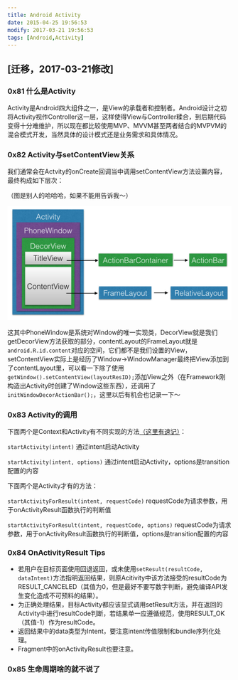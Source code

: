 ```yaml
---
title: Android Activity
date: 2015-04-25 19:56:53
modify: 2017-03-21 19:56:53
tags: [Android,Activity]
---
```


## [迁移，2017-03-21修改]

### 0x81 什么是Activity

Activity是Android四大组件之一，是View的承载者和控制者。Android设计之初将Activity视作Controller这一层，这样使得View与Controller糅合，到后期代码变得十分难维护，所以现在都比较使用MVP、MVVM甚至两者结合的MVPVM的混合模式开发，当然具体的设计模式还是业务需求和具体情况。

### 0x82 Activity与setContentView关系

我们通常会在Actvity的onCreate回调当中调用setContentView方法设置内容，最终构成如下层次：

（图是别人的哈哈哈，如果不能用告诉我～）

![Activity层次图](/images/2017_03_21_02.jpg)

这其中PhoneWindow是系统对Window的唯一实现类，DecorView就是我们getDecorView方法获取的部分，contentLayout的FrameLayout就是`android.R.id.content`对应的空间，它们都不是我们设置的View，setContentView实际上是经历了Window->WindowManager最终把View添加到了contentLayout里，可以看一下除了使用`getWindow().setContentView(layoutResID);`添加View之外（在Framework刚构造出Activity时创建了Window这些东西），还调用了`initWindowDecorActionBar();`，这里以后有机会也记录一下～

<!--more-->

### 0x83 Activity的调用

下面两个是Context和Activity有不同实现的方法[（这里有速记）](https://fioneragh.github.io/2017/03/21/Android之startActivity "Android之startActivity")：

`startActivity(intent)` 通过intent启动Activity

`startActivity(intent, options)` 通过intent启动Activity，options是transition配置的内容

下面两个是Activity才有的方法：

`startActivityForResult(intent, requestCode)` requestCode为请求参数，用于onActivityResult函数执行的判断值

`startActivityForResult(intent, requestCode, options)` requestCode为请求参数，用于onActivityResult函数执行的判断值，options是transition配置的内容

### 0x84 OnActivityResult Tips

* 若用户在目标页面使用回退返回，或未使用`setResult(resultCode, dataIntent)`方法指明返回结果，则原Acitivity中该方法接受的resultCode为RESULT_CANCELED（其值为0，但是最好不要写数字判断，避免编译API发生变化造成不可预料的结果）。
* 为正确处理结果，目标Activity都应该显式调用setResult方法，并在返回的Activity中进行resultCode判断，若结果单一应遵循规范，使用RESULT_OK（其值-1）作为resultCode。
* 返回结果中的data类型为Intent，要注意intent传值限制和bundle序列化处理。
* Fragment中的onActivityResult也要注意。

### 0x85 生命周期啥的就不说了